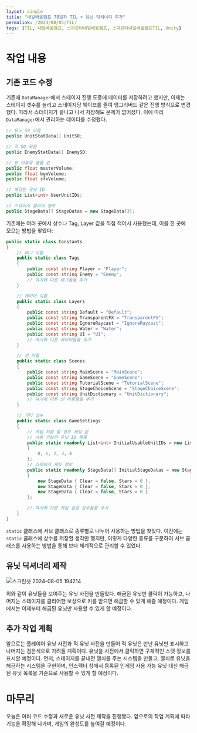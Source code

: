 ```yaml
---
layout: single
title: "내일배움캠프 78일차 TIL + 유닛 딕셔너리 추가"
permalink: /2024/08/05/TIL/
tags: [TIL, 내일배움캠프, 스파르타내일배움캠프, 스파르타내일배움캠프TIL, Unity]
---
```

# 작업 내용
## 기존 코드 수정
기존에 `DataManager`에서 스테이지 진행 도중에 데이터를 저장하려고 했지만, 이제는 스테이지 갯수를 늘리고 스테이지당 웨이브를 줄여 앵그리버드 같은 진행 방식으로 변경했다. 따라서 스테이지가 끝나고 나서 저장해도 문제가 없어졌다. 이에 따라 `DataManager`에서 관리하는 데이터를 수정했다.

```csharp
// 유닛 SO 모음
public UnitStatData[] UnitSO;

// 적 SO 모음
public EnemyStatData[] EnemySO;

// 씬 이동용 볼륨 값
public float masterVolume;
public float bgmVolume;
public float sfxVolume;

// 해금된 유닛 ID 
public List<int> UserUnitIDs;

// 스테이지 클리어 정보
public StageData[] StageDatas = new StageData[3];
```

기존에는 여러 곳에서 상수나 Tag, Layer 값을 직접 적어서 사용했는데, 이를 한 곳에 모으는 방법을 찾았다:

```csharp
public static class Constants
{
    // 태그 이름
    public static class Tags
    {
        public const string Player = "Player";
        public const string Enemy = "Enemy";
        // 여기에 다른 태그들을 추가
    }

    // 레이어 이름
    public static class Layers
    {
        public const string Default = "Default";
        public const string TransparentFX = "TransparentFX";
        public const string IgnoreRaycast = "IgnoreRaycast";
        public const string Water = "Water";
        public const string UI = "UI";
        // 여기에 다른 레이어들을 추가
    }

    // 씬 이름
    public static class Scenes
    {
        public const string MainScene = "MainScene";
        public const string GameScene = "GameScene";
        public const string TutorialScene = "TutorialScene";
        public const string StageChoiceScene = "StageChoiceScene";
        public const string UnitDictionary = "UnitDictionary";
        // 여기에 다른 씬 이름들을 추가
    }

    // 기타 상수
    public static class GameSettings
    {
        // 게임 처음 할 경우 세팅 값
        // 사용 가능한 유닛 ID 목록
        public static readonly List<int> InitialUsableUnitIDs = new List<int>()
        {
            0, 1, 2, 3, 4
        };
        // 스테이지 세팅 정보
        public static readonly StageData[] InitialStageDatas = new StageData[3]
        {
            new StageData { Clear = false, Stars = 0 },
            new StageData { Clear = false, Stars = 0 },
            new StageData { Clear = false, Stars = 0 }
        };

        // 여기에 다른 게임 설정 상수들을 추가
    }
}
```

`static` 클래스에 서브 클래스로 종류별로 나누어 사용하는 방법을 찾았다. 이전에는 `static` 클래스에 상수를 저장할 생각만 했지만, 이렇게 다양한 종류를 구분하여 서브 클래스를 사용하는 방법을 통해 보다 체계적으로 관리할 수 있었다.

## 유닛 딕셔너리 제작
![스크린샷 2024-08-05 194214](https://github.com/user-attachments/assets/57db2397-b194-43a3-b8be-25f7f779778f)

위와 같이 유닛들을 보여주는 유닛 사전을 만들었다. 해금된 유닛만 클릭이 가능하고, 나머지는 스테이지를 클리어한 보상으로 키를 받으면 해금할 수 있게 해줄 예정이다. 게임에서는 이제부터 해금된 유닛만 사용할 수 있게 할 예정이다.

## 추가 작업 계획
앞으로는 플레이어 유닛 사전과 적 유닛 사전을 만들어 적 유닛은 만난 유닛만 표시하고 나머지는 검은색으로 가려둘 계획이다. 유닛을 사전에서 클릭하면 구체적인 스탯 정보를 표시할 예정이다. 먼저, 스테이지를 끝내면 열쇠를 주는 시스템을 만들고, 열쇠로 유닛을 해금하는 시스템을 구현하며, 인스펙터 창에서 등록된 인게임 사용 가능 유닛 대신 해금된 유닛 목록을 기준으로 사용할 수 있게 할 예정이다.

# 마무리
오늘은 여러 코드 수정과 새로운 유닛 사전 제작을 진행했다. 앞으로의 작업 계획에 따라 기능을 확장해 나가며, 게임의 완성도를 높여갈 예정이다.
